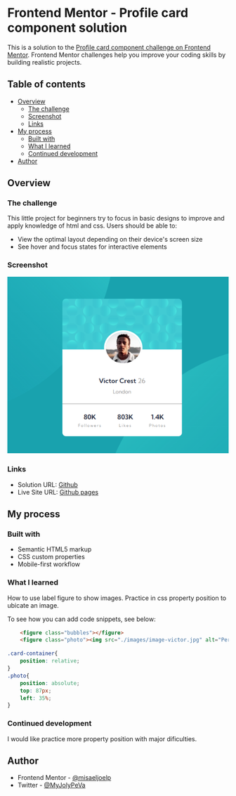 # Frontend Mentor - Profile card component solution

This is a solution to the [Profile card component challenge on Frontend Mentor](https://www.frontendmentor.io/challenges/profile-card-component-cfArpWshJ). Frontend Mentor challenges help you improve your coding skills by building realistic projects. 

## Table of contents

- [Overview](#overview)
  - [The challenge](#the-challenge)
  - [Screenshot](#screenshot)
  - [Links](#links)
- [My process](#my-process)
  - [Built with](#built-with)
  - [What I learned](#what-i-learned)
  - [Continued development](#continued-development)
- [Author](#author)

## Overview

### The challenge

This little project for beginners try to focus in basic designs to improve and apply knowledge of html and css.
Users should be able to:

- View the optimal layout depending on their device's screen size
- See hover and focus states for interactive elements

### Screenshot
![Alt text](image.png)

### Links

- Solution URL: [Github](https://github.com/misaeljoelp/profile-with-statistics )
- Live Site URL: [Github pages](https://misaeljoelp.github.io/profile-with-statistics/)

## My process

### Built with

- Semantic HTML5 markup
- CSS custom properties
- Mobile-first workflow

### What I learned
How to use label figure to show images. 
Practice in css property position to ubicate an image.

To see how you can add code snippets, see below:

```html
    <figure class="bubbles"></figure>
    <figure class="photo"><img src="./images/image-victor.jpg" alt="Personal Photo"></figure>
```
```css
.card-container{
    position: relative;
}
.photo{
    position: absolute;
    top: 87px;
    left: 35%;
}

```
### Continued development

I would like practice more property position with major dificulties.

## Author

- Frontend Mentor - [@misaeljoelp](https://www.frontendmentor.io/profile/misaeljoelp)
- Twitter - [@MyJolyPeVa](https://www.twitter.com/MyJolyPeVa)



